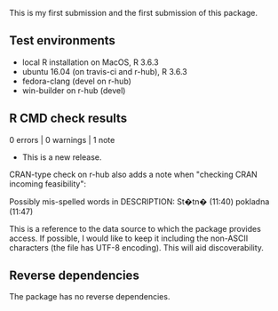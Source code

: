 This is my first submission and the first submission of this package.

## Test environments

* local R installation on MacOS, R 3.6.3
* ubuntu 16.04 (on travis-ci and r-hub), R 3.6.3
* fedora-clang (devel on r-hub)
* win-builder on r-hub (devel)

## R CMD check results

0 errors | 0 warnings | 1 note

* This is a new release.

CRAN-type check on r-hub also adds a note when "checking CRAN incoming feasibility":

Possibly mis-spelled words in DESCRIPTION:
     St�tn� (11:40)
     pokladna (11:47)
     
This is a reference to the data source to which the package provides access. If possible, I would like to keep it including the non-ASCII characters (the file has UTF-8 encoding). This will aid discoverability.

## Reverse dependencies

The package has no reverse dependencies.
